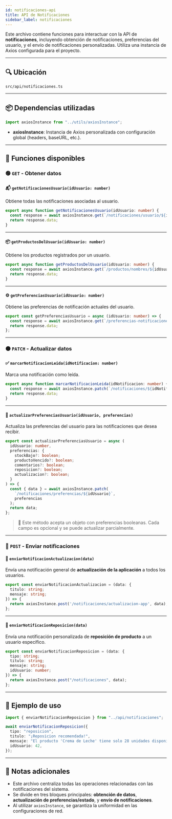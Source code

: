 ```yaml
---
id: notificaciones-api
title: API de Notificaciones
sidebar_label: notificaciones
---
```


Este archivo contiene funciones para interactuar con la API de **notificaciones**, incluyendo obtención de notificaciones, preferencias del usuario, y el envío de notificaciones personalizadas. Utiliza una instancia de Axios configurada para el proyecto.

---

## 🔍 Ubicación

`src/api/notificaciones.ts`

---

## 📦 Dependencias utilizadas

```ts
import axiosInstance from "../utils/axiosInstance";
````

* **axiosInstance**: Instancia de Axios personalizada con configuración global (headers, baseURL, etc.).

---

## 🔧 Funciones disponibles

### 🟢 `GET` - Obtener datos

#### 📬 `getNotificacionesUsuario(idUsuario: number)`

Obtiene todas las notificaciones asociadas al usuario.

```ts
export async function getNotificacionesUsuario(idUsuario: number) {
  const response = await axiosInstance.get(`/notificaciones/usuario/${idUsuario}`);
  return response.data;
}
```

---

#### 📦 `getProductosDelUsuario(idUsuario: number)`

Obtiene los productos registrados por un usuario.

```ts
export async function getProductosDelUsuario(idUsuario: number) {
  const response = await axiosInstance.get(`/productos/nombres/${idUsuario}`);
  return response.data;
}
```

---

#### ⚙️ `getPreferenciasUsuario(idUsuario: number)`

Obtiene las preferencias de notificación actuales del usuario.

```ts
export const getPreferenciasUsuario = async (idUsuario: number) => {
  const response = await axiosInstance.get(`/preferencias-notificaciones/${idUsuario}`);
  return response.data;
};
```

---

### 🟠 `PATCH` - Actualizar datos

#### ✅ `marcarNotificacionLeida(idNotificacion: number)`

Marca una notificación como leída.

```ts
export async function marcarNotificacionLeida(idNotificacion: number) {
  const response = await axiosInstance.patch(`/notificaciones/${idNotificacion}`);
  return response.data;
}
```

---

#### 🧩 `actualizarPreferenciasUsuario(idUsuario, preferencias)`

Actualiza las preferencias del usuario para las notificaciones que desea recibir.

```ts
export const actualizarPreferenciasUsuario = async (
  idUsuario: number,
  preferencias: {
    stockBajo?: boolean;
    productoVencido?: boolean;
    comentarios?: boolean;
    reposicion?: boolean;
    actualizacion?: boolean;
  }
) => {
  const { data } = await axiosInstance.patch(
    `/notificaciones/preferencias/${idUsuario}`,
    preferencias
  );
  return data;
};
```

> 🧠 Este método acepta un objeto con preferencias booleanas. Cada campo es opcional y se puede actualizar parcialmente.

---

### 🔵 `POST` - Enviar notificaciones

#### 🚀 `enviarNotificacionActualizacion(data)`

Envía una notificación general de **actualización de la aplicación** a todos los usuarios.

```ts
export const enviarNotificacionActualizacion = (data: {
  titulo: string;
  mensaje: string;
}) => {
  return axiosInstance.post('/notificaciones/actualizacion-app', data);
};
```

---

#### 🔁 `enviarNotificacionReposicion(data)`

Envía una notificación personalizada de **reposición de producto** a un usuario específico.

```ts
export const enviarNotificacionReposicion = (data: {
  tipo: string;
  titulo: string;
  mensaje: string;
  idUsuario: number;
}) => {
  return axiosInstance.post("/notificaciones", data);
};
```

---

## 🚀 Ejemplo de uso

```ts
import { enviarNotificacionReposicion } from "../api/notificaciones";

await enviarNotificacionReposicion({
  tipo: "reposicion",
  titulo: "¡Reposicion recomendada!",
  mensaje: "El producto 'Crema de Leche' tiene solo 28 unidades disponibles.",
  idUsuario: 42,
});
```

---

## 📝 Notas adicionales

* Este archivo centraliza todas las operaciones relacionadas con las notificaciones del sistema.
* Se divide en tres bloques principales: **obtención de datos**, **actualización de preferencias/estado**, y **envío de notificaciones**.
* Al utilizar `axiosInstance`, se garantiza la uniformidad en las configuraciones de red.